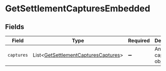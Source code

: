 # GetSettlementCapturesEmbedded


## Fields

| Field                                                                                            | Type                                                                                             | Required                                                                                         | Description                                                                                      |
| ------------------------------------------------------------------------------------------------ | ------------------------------------------------------------------------------------------------ | ------------------------------------------------------------------------------------------------ | ------------------------------------------------------------------------------------------------ |
| `captures`                                                                                       | List\<[GetSettlementCapturesCaptures](../../models/operations/GetSettlementCapturesCaptures.md)> | :heavy_minus_sign:                                                                               | An array of capture objects.                                                                     |